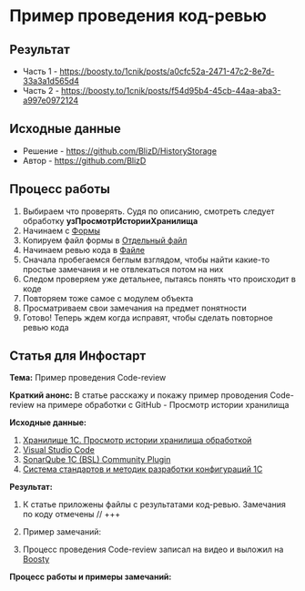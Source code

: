 # Пример проведения код-ревью

## Результат

- Часть 1 - https://boosty.to/1cnik/posts/a0cfc52a-2471-47c2-8e7d-33a3a1d565d4
- Часть 2 - https://boosty.to/1cnik/posts/f54d95b4-45cb-44aa-aba3-a997e0972124

## Исходные данные

- Решение - <https://github.com/BlizD/HistoryStorage>
- Автор - <https://github.com/BlizD>

## Процесс работы

1. Выбираем что проверять. Судя по описанию, смотреть следует обработку **узПросмотрИсторииХранилища**
2. Начинаем с [Формы](https://github.com/BlizD/HistoryStorage/blob/master/src/cf/DataProcessors/узПросмотрИсторииХранилища/Forms/Форма/Ext/Form/Module.bsl)
3. Копируем файл формы в [Отдельный файл](src/form_raw.bsl)
4. Начинаем ревью кода в [Файле](form_review.bsl)
5. Сначала пробегаемся беглым взглядом, чтобы найти какие-то простые замечания и не отвлекаться потом на них
6. Следом проверяем уже детальнее, пытаясь понять что происходит в коде
7. Повторяем тоже самое с модулем объекта
8. Просматриваем свои замечания на предмет понятности
9. Готово! Теперь ждем когда исправят, чтобы сделать повторное ревью кода

## Статья для Инфостарт

**Тема:** Пример проведения Code-review

**Краткий анонс:**
В статье расскажу и покажу пример проводения Code-review на примере обработки с GitHub - Просмотр истории хранилища

**Исходные данные:**

1. [Хранилище 1С. Просмотр истории хранилища обработкой](https://github.com/BlizD/HistoryStorage)
2. [Visual Studio Code](https://code.visualstudio.com)
3. [SonarQube 1C (BSL) Community Plugin](https://1c-syntax.github.io/sonar-bsl-plugin-community/)
4. [Система стандартов и методик разработки конфигураций 1С](https://its.1c.ru/db/v8std)

**Результат:**

1. К статье приложены файлы с результатами код-ревью. Замечания по коду отмечены // +++
2. Пример замечаний:


3. Процесс проведения Code-review записал на видео и выложил на [Boosty](https://boosty.to/1cnik)

**Процесс работы и примеры замечаний:**
